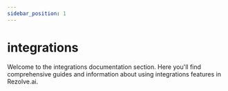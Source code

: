 ```yaml
---
sidebar_position: 1
---
```


# integrations

Welcome to the integrations documentation section. Here you'll find comprehensive guides and information about using integrations features in Rezolve.ai.

